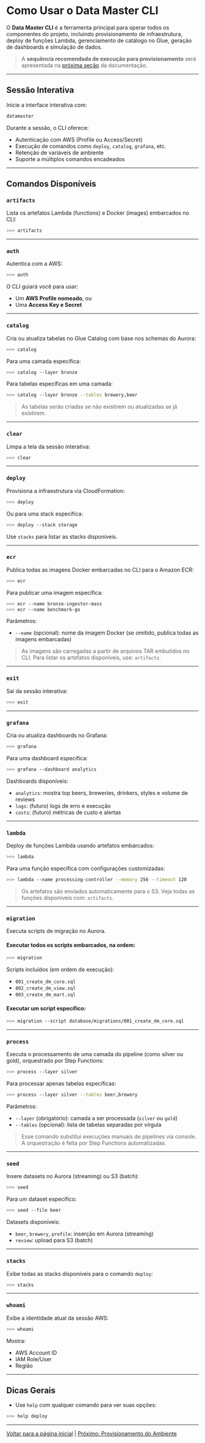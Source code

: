 # Como Usar o Data Master CLI

O **Data Master CLI** é a ferramenta principal para operar todos os componentes do projeto, incluindo provisionamento de infraestrutura, deploy de funções Lambda, gerenciamento de catálogo no Glue, geração de dashboards e simulação de dados.

> A **sequência recomendada de execução para provisionamento** será apresentada na [próxima seção](provisioning.md) da documentação.

---

## Sessão Interativa

Inicie a interface interativa com:

```bash
datamaster
```

Durante a sessão, o CLI oferece:

* Autenticação com AWS (Profile ou Access/Secret)
* Execução de comandos como `deploy`, `catalog`, `grafana`, etc.
* Retenção de variáveis de ambiente
* Suporte a múltiplos comandos encadeados

---

## Comandos Disponíveis

### `artifacts`

Lista os artefatos Lambda (functions) e Docker (images) embarcados no CLI:

```bash
>>> artifacts
```

---

### `auth`

Autentica com a AWS:

```bash
>>> auth
```

O CLI guiará você para usar:

* Um **AWS Profile nomeado**, ou
* Uma **Access Key e Secret**

---

### `catalog`

Cria ou atualiza tabelas no Glue Catalog com base nos schemas do Aurora:

```bash
>>> catalog
```

Para uma camada específica:

```bash
>>> catalog --layer bronze
```

Para tabelas específicas em uma camada:

```bash
>>> catalog --layer bronze --tables brewery,beer
```

> As tabelas serão criadas se não existirem ou atualizadas se já existirem.

---

### `clear`

Limpa a tela da sessão interativa:

```bash
>>> clear
```

---

### `deploy`

Provisiona a infraestrutura via CloudFormation:

```bash
>>> deploy
```

Ou para uma stack específica:

```bash
>>> deploy --stack storage
```

Use `stacks` para listar as stacks disponíveis.

---

### `ecr`

Publica todas as imagens Docker embarcadas no CLI para o Amazon ECR:

```bash
>>> ecr
```

Para publicar uma imagem específica:

```bash
>>> ecr --name bronze-ingestor-mass
>>> ecr --name benchmark-go
```

Parâmetros:

* `--name` (opcional): nome da imagem Docker (se omitido, publica todas as imagens embarcadas)

> As imagens são carregadas a partir de arquivos TAR embutidos no CLI.
> Para listar os artefatos disponíveis, use: `artifacts`.

---

### `exit`

Sai da sessão interativa:

```bash
>>> exit
```

---

### `grafana`

Cria ou atualiza dashboards no Grafana:

```bash
>>> grafana
```

Para uma dashboard específica:

```bash
>>> grafana --dashboard analytics
```

Dashboards disponíveis:

* `analytics`: mostra top beers, breweries, drinkers, styles e volume de reviews
* `logs`: (futuro) logs de erro e execução
* `costs`: (futuro) métricas de custo e alertas

---

### `lambda`

Deploy de funções Lambda usando artefatos embarcados:

```bash
>>> lambda
```

Para uma função específica com configurações customizadas:

```bash
>>> lambda --name processing-controller --memory 256 --timeout 120
```

> Os artefatos são enviados automaticamente para o S3.
> Veja todas as funções disponíveis com: `artifacts`.

---

### `migration`

Executa scripts de migração no Aurora.

#### Executar todos os scripts embarcados, na ordem:

```bash
>>> migration
```

Scripts incluídos (em ordem de execução):

* `001_create_dm_core.sql`
* `002_create_dm_view.sql`
* `003_create_dm_mart.sql`

#### Executar um script específico:

```bash
>>> migration --script database/migrations/001_create_dm_core.sql
```

---

### `process`

Executa o processamento de uma camada do pipeline (como silver ou gold), orquestrado por Step Functions:

```bash
>>> process --layer silver
```

Para processar apenas tabelas específicas:

```bash
>>> process --layer silver --tables beer,brewery
```

Parâmetros:

* `--layer` (obrigatório): camada a ser processada (`silver` ou `gold`)
* `--tables` (opcional): lista de tabelas separadas por vírgula

> Esse comando substitui execuções manuais de pipelines via console. A orquestração é feita por Step Functions automatizadas.

---

### `seed`

Insere datasets no Aurora (streaming) ou S3 (batch):

```bash
>>> seed
```

Para um dataset específico:

```bash
>>> seed --file beer
```

Datasets disponíveis:

* `beer`, `brewery`, `profile`: inserção em Aurora (streaming)
* `review`: upload para S3 (batch)

---

### `stacks`

Exibe todas as stacks disponíveis para o comando `deploy`:

```bash
>>> stacks
```

---

### `whoami`

Exibe a identidade atual da sessão AWS:

```bash
>>> whoami
```

Mostra:

* AWS Account ID
* IAM Role/User
* Região

---

## Dicas Gerais

* Use `help` com qualquer comando para ver suas opções:

```bash
>>> help deploy
```

---

[Voltar para a página inicial](../README.md#documentação) | [Próximo: Provisionamento do Ambiente](provisioning.md)